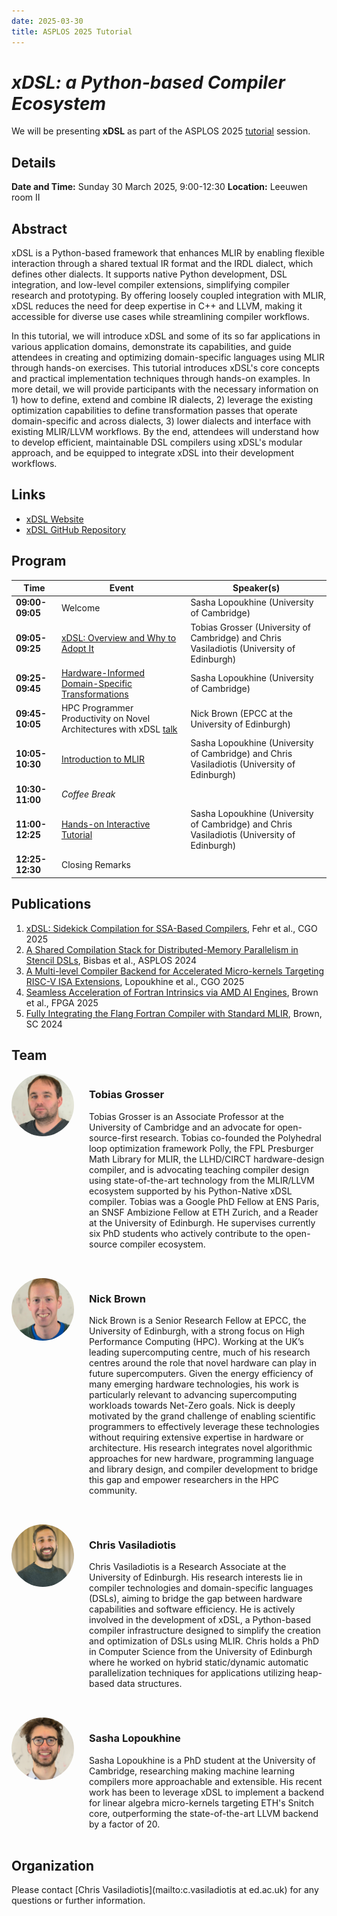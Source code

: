 ```yaml
---
date: 2025-03-30
title: ASPLOS 2025 Tutorial
---
```


# _xDSL: a Python-based Compiler Ecosystem_

We will be presenting **xDSL** as part of the ASPLOS 2025
[tutorial](https://www.asplos-conference.org/asplos2025/workshops-and-tutorials/)
session.

## Details

**Date and Time:** Sunday 30 March 2025, 9:00-12:30
**Location:** Leeuwen room II

## Abstract

xDSL is a Python-based framework that enhances MLIR by enabling flexible
interaction through a shared textual IR format and the IRDL dialect, which
defines other dialects. It supports native Python development, DSL integration,
and low-level compiler extensions, simplifying compiler research and
prototyping. By offering loosely coupled integration with MLIR, xDSL reduces the
need for deep expertise in C++ and LLVM, making it accessible for diverse use
cases while streamlining compiler workflows.

In this tutorial, we will introduce xDSL and some of its so far applications in
various application domains, demonstrate its capabilities, and guide attendees
in creating and optimizing domain-specific languages using MLIR through hands-on
exercises. This tutorial introduces xDSL's core concepts and practical
implementation techniques through hands-on examples. In more detail, we will
provide participants with the necessary information on 1) how to define, extend
and combine IR dialects, 2) leverage the existing optimization capabilities to
define transformation passes that operate domain-specific and across dialects,
3) lower dialects and interface with existing MLIR/LLVM workflows. By the end,
attendees will understand how to develop efficient, maintainable DSL compilers
using xDSL's modular approach, and be equipped to integrate xDSL into their
development workflows.

## Links

- [xDSL Website](https://xdsl.dev)
- [xDSL GitHub Repository](https://github.com/xdslproject/xdsl)

## Program

  | **Time**        | **Event**                                                                                                                       | **Speaker(s)**                                                                              |
  |-----------------|---------------------------------------------------------------------------------------------------------------------------------|---------------------------------------------------------------------------------------------|
  | **09:00-09:05** | Welcome                                                                                                                         | Sasha Lopoukhine (University of Cambridge)                                                  |
  | **09:05-09:25** | [xDSL: Overview and Why to Adopt It](../assets/pdfs/2025-03-30-ASPLOS-tutorial-overview.pdf)                                       | Tobias Grosser (University of Cambridge) and Chris Vasiladiotis (University of Edinburgh)   |
  | **09:25-09:45** | [Hardware-Informed Domain-Specific Transformations](../assets/pdfs/2025-03-30-ASPLOS-tutorial-autotuner.pdf)                       | Sasha Lopoukhine (University of Cambridge)                                                  |
  | **09:45-10:05** | HPC Programmer Productivity on Novel Architectures with xDSL [talk](https://us02web.zoom.us/clips/share/HHClsGDTSSuEW-MLtWZ3Cg) | Nick Brown (EPCC at the University of Edinburgh)                                            |
  | **10:05-10:30** | [Introduction to MLIR](https://xdsl.readthedocs.io/stable/marimo/mlir_ir/)                                                      | Sasha Lopoukhine (University of Cambridge) and Chris Vasiladiotis (University of Edinburgh) |
  | **10:30-11:00** | _Coffee Break_                                                                                                                  |                                                                                             |
  | **11:00-12:25** | [Hands-on Interactive Tutorial](https://xdsl.readthedocs.io/stable/marimo/)                                                     | Sasha Lopoukhine (University of Cambridge) and Chris Vasiladiotis (University of Edinburgh) |
  | **12:25-12:30** | Closing Remarks                                                                                                                 |                                                                                             |

## Publications

1. [xDSL: Sidekick Compilation for SSA-Based Compilers](https://dl.acm.org/doi/10.1145/3696443.3708945), Fehr et al., CGO 2025
2. [A Shared Compilation Stack for Distributed-Memory Parallelism in Stencil DSLs](https://dl.acm.org/doi/abs/10.1145/3620666.3651344), Bisbas et al., ASPLOS 2024
3. [A Multi-level Compiler Backend for Accelerated Micro-kernels Targeting RISC-V ISA Extensions](https://dl.acm.org/doi/10.1145/3696443.3708952), Lopoukhine et al., CGO 2025
4. [Seamless Acceleration of Fortran Intrinsics via AMD AI Engines](https://dl.acm.org/doi/10.1145/3706628.3708854), Brown et al., FPGA 2025
5. [Fully Integrating the Flang Fortran Compiler with Standard MLIR](https://dl.acm.org/doi/10.1109/SCW63240.2024.00133), Brown, SC 2024

## Team

<div class="speaker-bio">
  <img src="/assets/img/portraits/grosser.jpg" alt="Tobias Grosser" class="speaker-photo">
  <div class="speaker-text">
    <h3>Tobias Grosser</h3>
    <p>
    Tobias Grosser is an Associate Professor at the University of Cambridge and an
    advocate for open-source-first research. Tobias co-founded the Polyhedral loop
    optimization framework Polly, the FPL Presburger Math Library for MLIR, the
    LLHD/CIRCT hardware-design compiler, and is advocating teaching compiler design
    using state-of-the-art technology from the MLIR/LLVM ecosystem supported by
    his Python-Native xDSL compiler. Tobias was a Google PhD Fellow at ENS
    Paris, an SNSF Ambizione Fellow at ETH Zurich, and a Reader at the University
    of Edinburgh. He supervises currently six PhD students who actively contribute
    to the open-source compiler ecosystem.
    </p>
  </div>
</div>
<div class="speaker-bio">
  <img src="/assets/img/portraits/nick_brown.jpg" alt="Nick Brown" class="speaker-photo">
  <div class="speaker-text">
    <h3>Nick Brown</h3>
    <p>
    Nick Brown is a Senior Research Fellow at EPCC, the University of Edinburgh, with a strong focus on High Performance
    Computing (HPC). Working at the UK’s leading supercomputing centre, much of his research centres around the role that
    novel hardware can play in future supercomputers. Given the energy efficiency of many emerging hardware technologies,
    his work is particularly relevant to advancing supercomputing workloads towards Net-Zero goals. Nick is deeply
    motivated by the grand challenge of enabling scientific programmers to effectively leverage these technologies
    without requiring extensive expertise in hardware or architecture. His research integrates novel algorithmic
    approaches for new hardware, programming language and library design, and compiler development to bridge this gap
    and empower researchers in the HPC community.
    </p>
  </div>
</div>
<div class="speaker-bio">
  <img src="/assets/img/portraits/chris_vasiladiotis.jpg" alt="Chris Vasiladiotis" class="speaker-photo">
  <div class="speaker-text">
    <h3>Chris Vasiladiotis</h3>
    <p>
    Chris Vasiladiotis is a Research Associate at the University of Edinburgh.
    His research interests lie in compiler technologies and domain-specific languages (DSLs), aiming to bridge the gap
    between hardware capabilities and software efficiency. He is actively involved in the development of xDSL, a
    Python-based compiler infrastructure designed to simplify the creation and optimization of DSLs using MLIR.
    Chris holds a PhD in Computer Science from the University of Edinburgh where he worked on hybrid static/dynamic
    automatic parallelization techniques for applications utilizing heap-based data structures.
    </p>
  </div>
</div>
<div class="speaker-bio">
  <img src="/assets/img/portraits/sasha_lopoukhine.jpg" alt="Sasha Lopoukhine" class="speaker-photo">
  <div class="speaker-text">
    <h3>Sasha Lopoukhine</h3>
    <p>
    Sasha Lopoukhine is a PhD student at the University of Cambridge, researching making machine learning compilers more
    approachable and extensible. His recent work has been to leverage xDSL to implement a backend for linear algebra
    micro-kernels targeting ETH's Snitch core, outperforming the state-of-the-art LLVM backend by a factor of 20.
    </p>
  </div>
</div>

## Organization

Please contact [Chris Vasiladiotis](mailto:c.vasiladiotis at ed.ac.uk) for any questions or further information.

<style>
.speaker-bio {
  display: flex;
  align-items: flex-start;
  margin-bottom: 2rem;
}

.speaker-photo {
  width: 100px;
  height: 100px;
  border-radius: 50%;
  margin-right: 1.5rem;
  object-fit: cover;
}

.speaker-text {
  flex: 1;
}

.speaker-text h2 {
  margin-top: 0;
}

@media (max-width: 768px) {
  .speaker-photo {
    width: 80px;
    height: 80px;
    margin-right: 1rem;
  }
}
</style>
